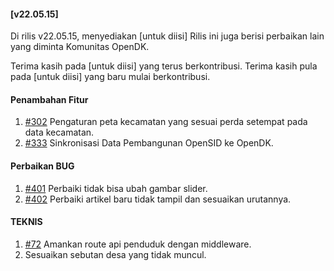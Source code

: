 #### [v22.05.15]

Di rilis v22.05.15, menyediakan [untuk diisi] Rilis ini juga berisi perbaikan lain yang diminta Komunitas OpenDK.

Terima kasih pada [untuk diisi] yang terus berkontribusi. Terima kasih pula pada [untuk diisi] yang baru mulai berkontribusi.


#### Penambahan Fitur
1. [#302](https://github.com/OpenSID/OpenDK/issues/302) Pengaturan peta kecamatan yang sesuai perda setempat pada data kecamatan.
2. [#333](https://github.com/OpenSID/OpenDK/issues/333) Sinkronisasi Data Pembangunan OpenSID ke OpenDK.

#### Perbaikan BUG
1. [#401](https://github.com/OpenSID/OpenDK/issues/401) Perbaiki tidak bisa ubah gambar slider.
2. [#402](https://github.com/OpenSID/OpenDK/issues/402) Perbaiki artikel baru tidak tampil dan sesuaikan urutannya.


#### TEKNIS
1. [#72](https://github.com/OpenSID/OpenDK/issues/72) Amankan route api penduduk dengan middleware.
2. Sesuaikan sebutan desa yang tidak muncul.